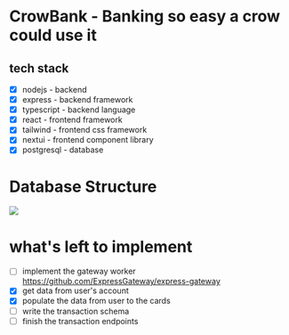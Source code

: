 # CrowBank - Banking so easy a crow could use it

## tech stack

- [x] nodejs - backend
- [x] express - backend framework
- [x] typescript - backend language
- [x] react - frontend framework
- [x] tailwind - frontend css framework
- [x] nextui - frontend component library
- [x] postgresql - database

# Database Structure

<img src="https://i.imgur.com/JBM44ms.png">

# what's left to implement

- [ ] implement the gateway worker https://github.com/ExpressGateway/express-gateway
- [x] get data from user's account
- [x] populate the data from user to the cards
- [ ] write the transaction schema
- [ ] finish the transaction endpoints

